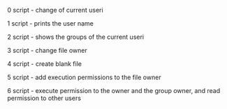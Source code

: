 0 script - change of current useri

1 script - prints the user name

2 script - shows the groups of the current useri

3 script - change file owner

4 script - create blank file

5 script - add execution permissions to the file owner

6 script - execute permission to the owner and the group owner, and read permission to other users
